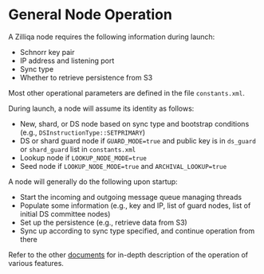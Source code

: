 # General Node Operation

A Zilliqa node requires the following information during launch:

- Schnorr key pair
- IP address and listening port
- Sync type
- Whether to retrieve persistence from S3

Most other operational parameters are defined in the file `constants.xml`.

During launch, a node will assume its identity as follows:

- New, shard, or DS node based on sync type and bootstrap conditions (e.g., `DSInstructionType::SETPRIMARY`)
- DS or shard guard node if `GUARD_MODE=true` and public key is in `ds_guard` or `shard_guard` list in `constants.xml`
- Lookup node if `LOOKUP_NODE_MODE=true`
- Seed node if `LOOKUP_NODE_MODE=true` and `ARCHIVAL_LOOKUP=true`

A node will generally do the following upon startup:

- Start the incoming and outgoing message queue managing threads
- Populate some information (e.g., key and IP, list of guard nodes, list of initial DS committee nodes)
- Set up the persistence (e.g., retrieve data from S3)
- Sync up according to sync type specified, and continue operation from there

Refer to the other [documents](index.md) for in-depth description of the operation of various features.
